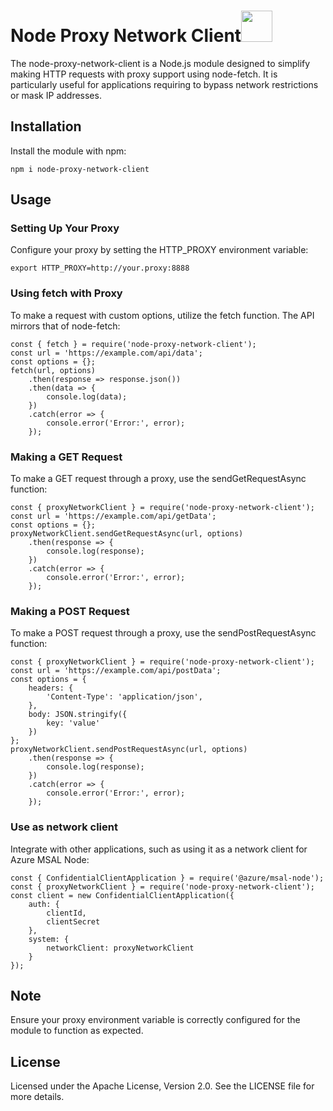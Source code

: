 <h1>Node Proxy Network Client<img height="50" src="https://www.vectorlogo.zone/logos/nodejs/nodejs-ar21.svg"></h1>

The node-proxy-network-client is a Node.js module designed to simplify making HTTP requests with proxy support using node-fetch. It is particularly useful for applications requiring to bypass network restrictions or mask IP addresses.


<h2>Installation</h2>

Install the module with npm:
```
npm i node-proxy-network-client
```

<h2>Usage</h2>

<h3>Setting Up Your Proxy</h3>

Configure your proxy by setting the HTTP_PROXY environment variable:
```
export HTTP_PROXY=http://your.proxy:8888
```

<h3>Using fetch with Proxy</h3>

To make a request with custom options, utilize the fetch function. The API mirrors that of node-fetch:

```
const { fetch } = require('node-proxy-network-client');
const url = 'https://example.com/api/data';
const options = {};
fetch(url, options)
    .then(response => response.json())
    .then(data => {
        console.log(data);
    })
    .catch(error => {
        console.error('Error:', error);
    });
```

<h3>Making a GET Request</h3>

To make a GET request through a proxy, use the sendGetRequestAsync function:

```
const { proxyNetworkClient } = require('node-proxy-network-client');
const url = 'https://example.com/api/getData';
const options = {};
proxyNetworkClient.sendGetRequestAsync(url, options)
    .then(response => {
        console.log(response);
    })
    .catch(error => {
        console.error('Error:', error);
    });
```

<h3>Making a POST Request</h3>
To make a POST request through a proxy, use the sendPostRequestAsync function:

```
const { proxyNetworkClient } = require('node-proxy-network-client');
const url = 'https://example.com/api/postData';
const options = {
    headers: {
        'Content-Type': 'application/json',
    },
    body: JSON.stringify({
        key: 'value'
    })
};
proxyNetworkClient.sendPostRequestAsync(url, options)
    .then(response => {
        console.log(response);
    })
    .catch(error => {
        console.error('Error:', error);
    });
```

<h3>Use as network client</h3>

Integrate with other applications, such as using it as a network client for Azure MSAL Node:

```
const { ConfidentialClientApplication } = require('@azure/msal-node');
const { proxyNetworkClient } = require('node-proxy-network-client');
const client = new ConfidentialClientApplication({
    auth: {
        clientId,
        clientSecret
    },
    system: {
        networkClient: proxyNetworkClient
    }
});
```

<h2>Note</h2>
Ensure your proxy environment variable is correctly configured for the module to function as expected.


<h2>License</h2>
Licensed under the Apache License, Version 2.0. See the LICENSE file for more details.

